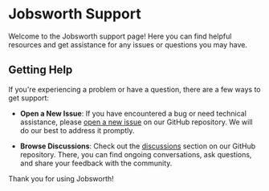 # Jobsworth Support

Welcome to the Jobsworth support page! Here you can find helpful resources and get assistance for any issues or questions you may have.

## Getting Help

If you're experiencing a problem or have a question, there are a few ways to get support:

- **Open a New Issue**: If you have encountered a bug or need technical assistance, please [open a new issue](https://github.com/blork/Jobsworth-Support/issues/new/choose) on our GitHub repository. We will do our best to address it promptly.

- **Browse Discussions**: Check out the [discussions](https://github.com/blork/Jobsworth-Support/discussions) section on our GitHub repository. There, you can find ongoing conversations, ask questions, and share your feedback with the community.

Thank you for using Jobsworth!
